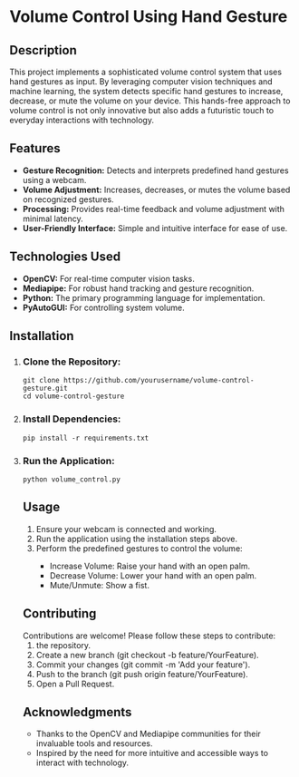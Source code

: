 <h1>Volume Control Using Hand Gesture</h1>
<h2>
Description  
</h2>
This project implements a sophisticated volume control system that uses hand gestures as input. By leveraging computer vision techniques and machine learning, the system detects specific hand gestures to increase, decrease, or mute the volume on your device. This hands-free approach to volume control is not only innovative but also adds a futuristic touch to everyday interactions with technology.
<h2>
Features
</h2><ul>
<li>
    <b>Gesture Recognition:</b> Detects and interprets predefined hand gestures using a webcam.
</li>
<li><b>Volume Adjustment:</b> Increases, decreases, or mutes the volume based on recognized gestures.</li>
<li><b> Processing:</b> Provides real-time feedback and volume adjustment with minimal latency.</li>
<li><b>User-Friendly Interface:</b> Simple and intuitive interface for ease of use.</li>
</ul>
<h2>
    Technologies Used
</h2>
<ul>
    <li><b>OpenCV:</b> For real-time computer vision tasks.</li>
    <li><b>Mediapipe:</b> For robust hand tracking and gesture recognition.</li>
    <li><b>Python:</b> The primary programming language for implementation.</li>
    <li><b>PyAutoGUI:</b> For controlling system volume.</li>
</ul>
<h2>Installation</h2>
<ol>
<li><h3>Clone the Repository:</h3></l1>
    <pre><code>git clone https://github.com/yourusername/volume-control-gesture.git
cd volume-control-gesture</code></pre>
<li><h3>Install Dependencies:</h3></l1>
    <pre><code>pip install -r requirements.txt</code></pre>
<li><h3>Run the Application:</h3></l1>
    <pre><code>python volume_control.py</code></pre>

<h2>Usage</h2>
<ol>
<li>Ensure your webcam is connected and working.</li>
<li>Run the application using the installation steps above.</li>
<li>Perform the predefined gestures to control the volume:</li>
<ul>
<li>Increase Volume: Raise your hand with an open palm.</li>
<li>Decrease Volume: Lower your hand with an open palm.</li>
<li>Mute/Unmute: Show a fist.</li>
</ul>
</ol>
<h2>Contributing</h2>
Contributions are welcome! Please follow these steps to contribute:
<ol>
<li> the repository.</li>
<li>Create a new branch (git checkout -b feature/YourFeature).</li>
<li>Commit your changes (git commit -m 'Add your feature').</li>
<li>Push to the branch (git push origin feature/YourFeature).</li>
<li>Open a Pull Request.</li>
</ol>
<h2>Acknowledgments</h2>
<ul>
<li>Thanks to the OpenCV and Mediapipe communities for their invaluable tools and resources.</li>
<li>Inspired by the need for more intuitive and accessible ways to interact with technology.</li>
</ul>
